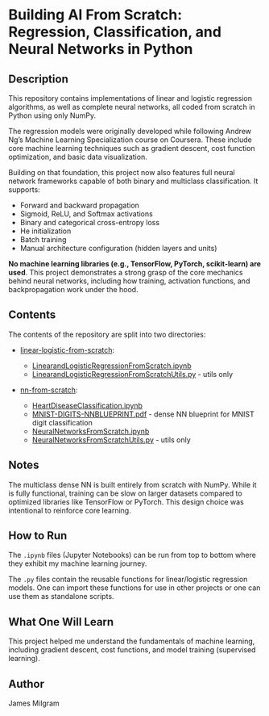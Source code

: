 # Building AI From Scratch: Regression, Classification, and Neural Networks in Python 

## Description
This repository contains implementations of linear and logistic regression algorithms, as well as complete neural networks, all coded from scratch in Python using only NumPy.

The regression models were originally developed while following Andrew Ng’s Machine Learning Specialization course on Coursera. These include core machine learning techniques such as gradient descent, cost function optimization, and basic data visualization.

Building on that foundation, this project now also features full neural network frameworks capable of both binary and multiclass classification. It supports:

- Forward and backward propagation
- Sigmoid, ReLU, and Softmax activations
- Binary and categorical cross-entropy loss
- He initialization
- Batch training
- Manual architecture configuration (hidden layers and units)

**No machine learning libraries (e.g., TensorFlow, PyTorch, scikit-learn) are used**. This project demonstrates a strong grasp of the core mechanics behind neural networks, including how training, activation functions, and backpropagation work under the hood.

## Contents
The contents of the repository are split into two directories:

- [linear-logistic-from-scratch](linear-logistic-from-scratch/):
  - [LinearandLogisticRegressionFromScratch.ipynb](linear-logistic-from-scratch/LinearandLogisticRegressionFromScratch.ipynb)
  - [LinearandLogisticRegressionFromScratchUtils.py](linear-logistic-from-scratch/LinearandLogisticRegressionFromScratchUtils.py) - utils only

- [nn-from-scratch](nn-from-scratch/):
  - [HeartDiseaseClassification.ipynb](nn-from-scratch/HeartDiseaseClassification.ipynb)
  - [MNIST-DIGITS-NNBLUEPRINT.pdf](nn-from-scratch/MNIST-DIGITS-NNBLUEPRINT.pdf) - dense NN blueprint for MNIST digit classification
  - [NeuralNetworksFromScratch.ipynb](nn-from-scratch/NeuralNetworksFromScratch.ipynb)
  - [NeuralNetworksFromScratchUtils.py](nn-from-scratch/NeuralNetworksFromScratchUtils.py) - utils only

## Notes
The multiclass dense NN is built entirely from scratch with NumPy. While it is fully functional, training can be slow on larger datasets compared to optimized libraries like TensorFlow or PyTorch. This design choice was intentional to reinforce core learning.

## How to Run
The `.ipynb` files (Jupyter Notebooks) can be run from top to bottom where they exhibit my machine learning journey. 

The `.py` files contain the reusable functions for linear/logistic regression models. One can import these functions for use in other projects or one can use them as standalone scripts.

## What One Will Learn
This project helped me understand the fundamentals of machine learning, including gradient descent, cost functions, and model training (supervised learning). 

## Author
James Milgram
